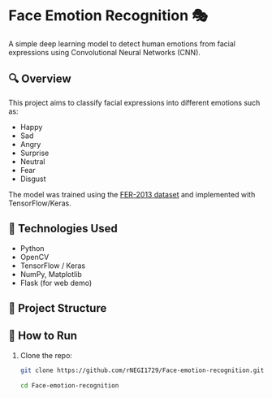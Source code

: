# Face Emotion Recognition 🎭

A simple deep learning model to detect human emotions from facial expressions using Convolutional Neural Networks (CNN).

## 🔍 Overview
This project aims to classify facial expressions into different emotions such as:
- Happy
- Sad
- Angry
- Surprise
- Neutral
- Fear
- Disgust

The model was trained using the [FER-2013 dataset](https://www.kaggle.com/datasets/msambare/fer2013) and implemented with TensorFlow/Keras.

## 🧠 Technologies Used
- Python
- OpenCV
- TensorFlow / Keras
- NumPy, Matplotlib
- Flask (for web demo)

## 📁 Project Structure



## 🚀 How to Run

1. Clone the repo:
   ```bash
   git clone https://github.com/rNEGI1729/Face-emotion-recognition.git
  
   cd Face-emotion-recognition
